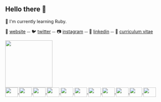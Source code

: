 ## Hello there  👋

🧠 I'm currently learning Ruby.

🏡  [website][website] ⏤
🐦  [twitter][twitter] ⏤
📷  [instagram][instagram] ⏤
👔  [linkedin][linkedin] ⏤
📝  [curriculum vitae][curriculum vitae]

[website]: https://edulongen.github.io/Elc/
[twitter]: https://twitter.com/dulongen
[instagram]: https://instagram.com/duhcorrea
[linkedin]: https://linkedin.com/in/eduardolongencorrêa
[curriculum vitae]: https://read.cv/eduardolongen

<div>
<a href="https://github.com/EduLongen">
<img loading="lazy" height="150em" src="https://github-readme-stats.vercel.app/api/top-langs/?username=EduLongen&layout=compact&langs_count=6&theme=github_dark"/>
</div>

<div style="display: inline_block">
  <img align="center" height="30" width="40" src="https://cdn.jsdelivr.net/gh/devicons/devicon@latest/icons/html5/html5-original.svg" />
  <img align="center" height="30" width="40" src="https://cdn.jsdelivr.net/gh/devicons/devicon@latest/icons/css3/css3-original.svg" />
  <img align="center" height="30" width="40" src="https://cdn.jsdelivr.net/gh/devicons/devicon@latest/icons/ruby/ruby-original.svg" />
  <img align="center" height="30" width="40" src="https://cdn.jsdelivr.net/gh/devicons/devicon@latest/icons/rails/rails-original-wordmark.svg" />
  <img align="center" height="30" width="40" src="https://cdn.jsdelivr.net/gh/devicons/devicon@latest/icons/javascript/javascript-original.svg" />
  <img align="center" height="30" width="40" src="https://cdn.jsdelivr.net/gh/devicons/devicon@latest/icons/java/java-original.svg" />
  <img align="center" height="30" width="40" src="https://cdn.jsdelivr.net/gh/devicons/devicon@latest/icons/c/c-original.svg" />
  <img align="center" height="30" width="40" src="https://cdn.jsdelivr.net/gh/devicons/devicon@latest/icons/mysql/mysql-original.svg" />
  <img align="center" height="30" width="40" src="https://cdn.jsdelivr.net/gh/devicons/devicon@latest/icons/figma/figma-original.svg" />
  <img align="center" height="30" width="40" src="https://cdn.jsdelivr.net/gh/devicons/devicon@latest/icons/git/git-original.svg" />
  <img align="center" height="30" width="40" src="https://cdn.jsdelivr.net/gh/devicons/devicon@latest/icons/github/github-original.svg" />     
</div>
